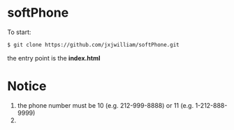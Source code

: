 # softPhone

To start:
```bash
$ git clone https://github.com/jxjwilliam/softPhone.git
```

the entry point is the <strong>index.html</strong>


Notice
=======
1. the phone number must be 10 (e.g. 212-999-8888) or 11 (e.g. 1-212-888-9999)
1. 

